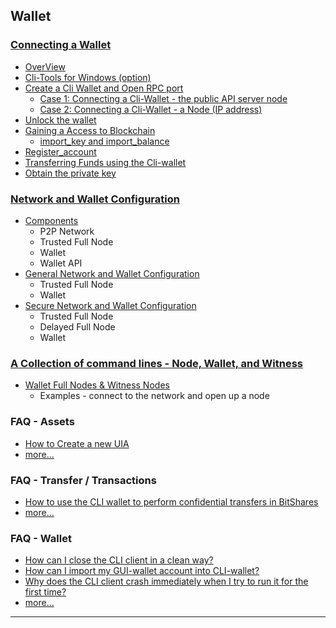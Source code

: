 ## Wallet

### [Connecting a Wallet](/core/wallet/cli_wallet.md#connecting-a-wallet)

- [OverView](/core/wallet/cli_wallet.md#contents)
- [Cli-Tools for Windows (option)](/core/wallet/cli_wallet.md#cli-tools-for-windows-option)
- [Create a Cli Wallet and Open RPC port](/core/wallet/cli_wallet.md#create-a-cli-wallet-and-open-a-remote-procedure-call-rpc-port)
   - [Case 1: Connecting a Cli-Wallet - the public API server node](/core/wallet/cli_wallet.md#case-1-connecting-a-cli-wallet---the-public-api-server-node)
   - [Case 2: Connecting a Cli-Wallet - a Node (IP address)](/core/wallet/cli_wallet.md#case-2-connecting-a-cli-wallet---a-node-ip-address)
- [Unlock the wallet](/core/wallet/cli_wallet.md#unlock-the-wallet)
- [Gaining a Access to Blockchain](/core/wallet/cli_wallet.md#gaining-access-to-blockchain)
   - [import_key and import_balance](/core/wallet/cli_wallet.md#gaining-access-to-blockchain)
- [Register_account](/core/wallet/cli_wallet.md#register)
- [Transferring  Funds using the Cli-wallet](/core/wallet/cli_wallet.md#transferring-funds-using-the-cli-wallet)
- [Obtain the private key](/core/wallet/cli_wallet.md#obtain-the-private-key)

### [Network and Wallet Configuration](/core/wallet/wallet_network.md#network-and-wallet-configuration)
   - [Components](/core/wallet/wallet_network.md##components)
      - P2P Network
      - Trusted Full Node
      - Wallet
      - Wallet API     
   - [General Network and Wallet Configuration](/core/wallet/wallet_network.md#general-network-and-wallet-configuration)
      - Trusted Full Node
      - Wallet
   - [Secure Network and Wallet Configuration](/core/wallet/wallet_network.md#secure-network-and-wallet-configuration)
      - Trusted Full Node
      - Delayed Full Node
      - Wallet

### [A Collection of command lines - Node, Wallet, and Witness](/core/wallet/node_wallet_witness.md#a-collection-of-command-lines---node-wallet-and-witness)

- [Wallet Full Nodes & Witness Nodes](/core/wallet/wallet_full_nodes_witness_nodes.md#wallet-full-nodes--witness-nodes)
   - Examples - connect to the network and open up a node
  
  
### FAQ - Assets

- [How to Create a new UIA](/core/tutorials/assets_uia.md#how-to-create-a-new-uia)
- [more...](/core/tutorials/FAQ.md#assets)

### FAQ - Transfer / Transactions
- [How to use the CLI wallet to perform confidential transfers in BitShares](/core/tutorials/trn_confidential_transfer.md#how-to-use-the-cli-wallet-to-perform-confidential-transfers-in-bitshares)
- [more...](/core/tutorials/FAQ.md#transfer--transactions)

### FAQ - Wallet
- [How can I close the CLI client in a clean way?](/core/tutorials/FAQ.md#q-how-can-i-close-the-cli-client-in-a-clean-way)
- [How can I import my GUI-wallet account into CLI-wallet?](/core/tutorials/FAQ.md#q-how-can-i-import-my-gui-wallet-account-into-cli-wallet)
- [Why does the CLI client crash immediately when I try to run it for the first time?](/core/tutorials/FAQ.md#q-why-does-the-cli-client-crash-immediately-when-i-try-to-run-it-for-the-first-time)
- [more...](/core/tutorials/FAQ.md#wallet--cli-wallet)

***
